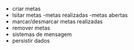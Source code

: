 - criar metas 
- lsitar metas 
    -metas realizadas 
    -metas abertas 
- marcar/desmarcar metas realizadas
- remover metas 
- sistemas de mensagem 
- persistir dados